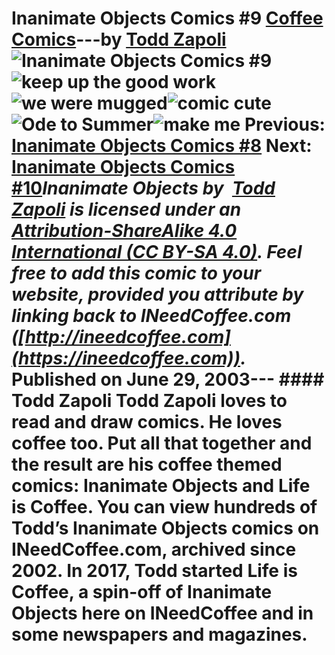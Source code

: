 # Inanimate Objects Comics #9 [Coffee Comics](https://ineedcoffee.com/section/coffee-comics/)---by [Todd Zapoli](https://ineedcoffee.com/by/todd-zapoli/)![Inanimate Objects Comics #9](https://ineedcoffee.com/images/posts/inanimate-objects-comics-9/Inanimate-Objects-Coffee-Comics640x400.jpg)![keep up the good work](https://ineedcoffee.com/assets/keep_up_the_good_work1.KgyFEIoj_MENpJ.webp)![we were mugged](https://ineedcoffee.com/assets/we_were_mugged2.DX43fTKY_1cGwUd.webp)![comic cute](https://ineedcoffee.com/assets/you_think_im_cute.DGYHKW_5_Z174GFH.webp)![Ode to Summer](https://ineedcoffee.com/assets/02Summer.jJ-v1vSX_ZcdDOh.webp)![make me](https://ineedcoffee.com/assets/make_me-650x308.Bg_aAAGR_Z10420I.webp) Previous: [Inanimate Objects Comics #8](https://ineedcoffee.com/inanimate-objects-comics-8/) Next: [Inanimate Objects Comics #10](https://ineedcoffee.com/inanimate-objects-comics-10/)_Inanimate Objects by  [Todd Zapoli](https://ineedcoffee.com/) is licensed under an  [Attribution-ShareAlike 4.0 International (CC BY-SA 4.0)](https://creativecommons.org/licenses/by-sa/4.0/). Feel free to add this comic to your website, provided you attribute by linking back to INeedCoffee.com ([http://ineedcoffee.com](https://ineedcoffee.com))._ Published on June 29, 2003--- #### Todd Zapoli Todd Zapoli loves to read and draw comics. He loves coffee too. Put all that together and the result are his coffee themed comics: Inanimate Objects and Life is Coffee. You can view hundreds of Todd’s Inanimate Objects comics on INeedCoffee.com, archived since 2002. In 2017, Todd started Life is Coffee, a spin-off of Inanimate Objects here on INeedCoffee and in some newspapers and magazines.